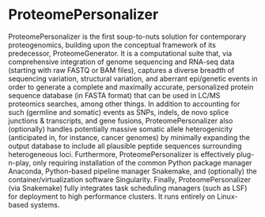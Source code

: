 # ProteomePersonalizer

ProteomePersonalizer is the first soup-to-nuts solution for contemporary proteogenomics, building upon the conceptual framework of its predecessor, ProteomeGenerator. It is a computational suite that, via comprehensive integration of genome sequencing and RNA-seq data (starting with raw FASTQ or BAM files), captures a diverse breadth of sequencing variation, structural variation, and aberrant epi/genetic events in order to generate a complete and maximally accurate, personalized protein sequence database (in FASTA format) that can be used in LC/MS proteomics searches, among other things. In addition to accounting for such (germline and somatic) events as SNPs, indels, de novo splice junctions & transcripts, and gene fusions, ProteomePersonalizer also (optionally) handles potentially massive somatic allele heterogenicity (anticipated in, for instance, cancer genomes) by minimally expanding the output database to include all plausible peptide sequences surrounding heterogeneous loci. Furthermore, ProteomePersonalizer is effectively plug-n-play, only requiring installation of the common Python package manager Anaconda, Python-based pipeline manager Snakemake, and (optionally) the container/virtualization software Singularity. Finally, ProteomePersonalizer (via Snakemake) fully integrates task scheduling managers (such as LSF) for deployment to high performance clusters. It runs entirely on Linux-based systems.
